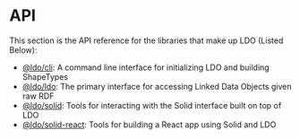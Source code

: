 # API

This section is the API reference for the libraries that make up LDO (Listed Below):

- [@ldo/cli](cli/index.md): A command line interface for initializing LDO and building ShapeTypes
- [@ldo/ldo](ldo/index.md): The primary interface for accessing Linked Data Objects given raw RDF
- [@ldo/solid](solid/index.md): Tools for interacting with the Solid interface built on top of LDO
- [@ldo/solid-react](solid-react/index.md): Tools for building a React app using Solid and LDO
<!-- - [@ldo/jsonld-dataset-proxy](jsonld-dataset-proxy/index.md) A JavaScript proxy that wraps an RDF/JS dataset and mimics the behvior of a JSON Object
- [@ldo/dataset](dataset/index.md): An implementation of the RDF/JS Dataset interface
- [@ldo/subscribable-dataset](subscribable-dataset/index.md): A suite of RDF/JS Datasets for subscriptions and transactions
- [@ldo/schema-converter-shex](schema-converter-shex/index.md): A converter from ShEx to LDO ShapeTypes
- [@ldo/traverser-shexj](traverser-shexj/index.md): A utility for traversing a ShEx JSON-LD object
- [@ldo/type-traverser](type-traverser/index.md): A utility for traversing any generic object
- [@ldo/rdf-utils](rdf-utils/index.md): Common RDF-related utilities shared between these projects -->
